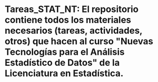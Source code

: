 # Tareas_STAT_NT: El repositorio contiene todos los materiales necesarios (tareas, actividades, otros) que hacen al curso "Nuevas Tecnologías para el Análisis Estadístico de Datos" de la Licenciatura en Estadística.
